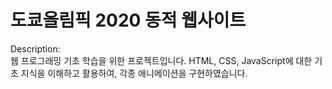 # 도쿄올림픽 2020 동적 웹사이트

Description: <br>
웹 프로그래밍 기초 학습을 위한 프로젝트입니다. 
HTML, CSS, JavaScript에 대한 기초 지식을 이해하고 활용하여, 각종 애니메이션을 구현하였습니다.
